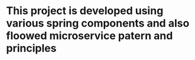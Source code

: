 # This project is developed using various spring components and also floowed microservice patern and principles 
